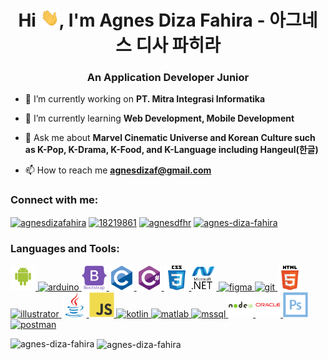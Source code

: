 <h1 align="center">Hi <img src="https://raw.githubusercontent.com/ABSphreak/ABSphreak/master/gifs/Hi.gif" width="30px">, I'm Agnes Diza Fahira - 아그네스 디사 파히라</h1>
<h3 align="center">An Application Developer Junior</h3>

- 🔭 I’m currently working on **PT. Mitra Integrasi Informatika**

- 🌱 I’m currently learning **Web Development, Mobile Development**

- 💬 Ask me about **Marvel Cinematic Universe and Korean Culture such as K-Pop, K-Drama, K-Food, and K-Language including Hangeul(한글)**

- 📫 How to reach me **agnesdizaf@gmail.com**

<h3 align="left">Connect with me:</h3>
<p align="left">
<a href="https://linkedin.com/in/agnesdizafahira/" target="blank"><img align="center" src="https://user-images.githubusercontent.com/93637835/154790775-61baba8f-4fd5-4542-a78d-cea7d90f9c03.svg" alt="agnesdizafahira" /></a> <a href="https://stackoverflow.com/users/18219861" target="blank"><img align="center" src="https://user-images.githubusercontent.com/93637835/154790776-cbf18bc4-379f-4603-b94c-300504b997c1.svg" alt="18219861" /></a> <a href="https://instagram.com/agnesdfhr/" target="blank"><img align="center" src="https://user-images.githubusercontent.com/93637835/154790778-e0047d04-483a-4dbc-81ce-c2c8f05e5fd1.svg" alt="agnesdfhr"/></a> <a href="https://www.leetcode.com/agnes-diza-fahira/" target="blank"><img align="center" src="https://user-images.githubusercontent.com/93637835/154790779-8f9b5433-0325-4ab8-98fd-bfd7167b6a7c.svg" alt="agnes-diza-fahira" /></a>

<h3 align="left">Languages and Tools:</h3>
<p align="left"> <a href="https://developer.android.com" target="_blank" rel="noreferrer"> <img src="https://raw.githubusercontent.com/devicons/devicon/master/icons/android/android-original-wordmark.svg" alt="android" width="40" height="40"/> </a> <a href="https://www.arduino.cc/" target="_blank" rel="noreferrer"> <img src="https://cdn.worldvectorlogo.com/logos/arduino-1.svg" alt="arduino" width="40" height="40"/> </a> <a href="https://getbootstrap.com" target="_blank" rel="noreferrer"> <img src="https://raw.githubusercontent.com/devicons/devicon/master/icons/bootstrap/bootstrap-plain-wordmark.svg" alt="bootstrap" width="40" height="40"/> </a> <a href="https://www.cprogramming.com/" target="_blank" rel="noreferrer"> <img src="https://raw.githubusercontent.com/devicons/devicon/master/icons/c/c-original.svg" alt="c" width="40" height="40"/> </a> <a href="https://www.w3schools.com/cs/" target="_blank" rel="noreferrer"> <img src="https://raw.githubusercontent.com/devicons/devicon/master/icons/csharp/csharp-original.svg" alt="csharp" width="40" height="40"/> </a> <a href="https://www.w3schools.com/css/" target="_blank" rel="noreferrer"> <img src="https://raw.githubusercontent.com/devicons/devicon/master/icons/css3/css3-original-wordmark.svg" alt="css3" width="40" height="40"/> </a> <a href="https://dotnet.microsoft.com/" target="_blank" rel="noreferrer"> <img src="https://raw.githubusercontent.com/devicons/devicon/master/icons/dot-net/dot-net-original-wordmark.svg" alt="dotnet" width="40" height="40"/> </a> <a href="https://www.figma.com/" target="_blank" rel="noreferrer"> <img src="https://www.vectorlogo.zone/logos/figma/figma-icon.svg" alt="figma" width="40" height="40"/> </a> <a href="https://git-scm.com/" target="_blank" rel="noreferrer"> <img src="https://www.vectorlogo.zone/logos/git-scm/git-scm-icon.svg" alt="git" width="40" height="40"/> </a> <a href="https://www.w3.org/html/" target="_blank" rel="noreferrer"> <img src="https://raw.githubusercontent.com/devicons/devicon/master/icons/html5/html5-original-wordmark.svg" alt="html5" width="40" height="40"/> </a> <a href="https://www.adobe.com/in/products/illustrator.html" target="_blank" rel="noreferrer"> <img src="https://www.vectorlogo.zone/logos/adobe_illustrator/adobe_illustrator-icon.svg" alt="illustrator" width="40" height="40"/> </a> <a href="https://www.java.com" target="_blank" rel="noreferrer"> <img src="https://raw.githubusercontent.com/devicons/devicon/master/icons/java/java-original.svg" alt="java" width="40" height="40"/> </a> <a href="https://developer.mozilla.org/en-US/docs/Web/JavaScript" target="_blank" rel="noreferrer"> <img src="https://raw.githubusercontent.com/devicons/devicon/master/icons/javascript/javascript-original.svg" alt="javascript" width="40" height="40"/> </a> <a href="https://kotlinlang.org" target="_blank" rel="noreferrer"> <img src="https://www.vectorlogo.zone/logos/kotlinlang/kotlinlang-icon.svg" alt="kotlin" width="40" height="40"/> </a> <a href="https://www.mathworks.com/" target="_blank" rel="noreferrer"> <img src="https://upload.wikimedia.org/wikipedia/commons/2/21/Matlab_Logo.png" alt="matlab" width="40" height="40"/> </a> <a href="https://www.microsoft.com/en-us/sql-server" target="_blank" rel="noreferrer"> <img src="https://www.svgrepo.com/show/303229/microsoft-sql-server-logo.svg" alt="mssql" width="40" height="40"/> </a> <a href="https://nodejs.org" target="_blank" rel="noreferrer"> <img src="https://raw.githubusercontent.com/devicons/devicon/master/icons/nodejs/nodejs-original-wordmark.svg" alt="nodejs" width="40" height="40"/> </a> <a href="https://www.oracle.com/" target="_blank" rel="noreferrer"> <img src="https://raw.githubusercontent.com/devicons/devicon/master/icons/oracle/oracle-original.svg" alt="oracle" width="40" height="40"/> </a> <a href="https://www.photoshop.com/en" target="_blank" rel="noreferrer"> <img src="https://raw.githubusercontent.com/devicons/devicon/master/icons/photoshop/photoshop-line.svg" alt="photoshop" width="40" height="40"/> </a> <a href="https://postman.com" target="_blank" rel="noreferrer"> <img src="https://www.vectorlogo.zone/logos/getpostman/getpostman-icon.svg" alt="postman" width="40" height="40"/> </a> </p>

<p><img align="left" src="https://github-readme-stats.vercel.app/api/top-langs?username=agnes-diza-fahira&show_icons=true&locale=en&layout=compact" alt="agnes-diza-fahira" height="150" /></p>

<p>&nbsp;<img align="center" src="https://github-readme-stats.vercel.app/api?username=agnes-diza-fahira&show_icons=true&locale=en" alt="agnes-diza-fahira" height="150" /></p>


